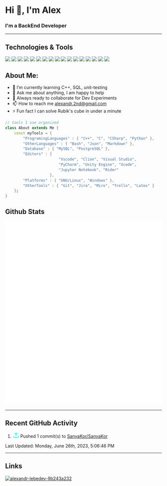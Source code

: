 <h1 align="left">Hi 👋, I'm Alex</h1>
<h3 align="left">I'm a BackEnd Developer</h3>

---

## Technologies & Tools
![](https://img.shields.io/badge/OS-Linux-informational?style=flat&logo=linux&logoColor=white&color=623ce4)
![](https://img.shields.io/badge/OS-macOs-informational?style=flat&logo=macos&logoColor=white&color=623ce4)
![](https://img.shields.io/badge/OS-Windows-informational?style=flat&logo=windows&logoColor=white&color=623ce4)
![](https://img.shields.io/badge/Editor-IntelliJ_IDEA-informational?style=flat&logo=intellij-idea&logoColor=white&color=623ce4)
![](https://img.shields.io/badge/Tools-Git-informational?style=flat&logo=git&logoColor=white&color=623ce4)
![](https://img.shields.io/badge/Tools-Jira-informational?style=flat&logo=jira&logoColor=white&color=623ce4)
![](https://img.shields.io/badge/Editor-VSCode-informational?style=flat&logo=vscode&logoColor=white&color=623ce4)
![](https://img.shields.io/badge/Editor-Jupyter-informational?style=flat&logo=Jupyter&logoColor=white&color=623ce4)
![](https://img.shields.io/badge/Code-Python-informational?style=flat&logo=python&logoColor=white&color=623ce4)
![](https://img.shields.io/badge/Code-PowerShell-informational?style=flat&logo=powershell&logoColor=white&color=623ce4)
![](https://img.shields.io/badge/Code-CSharp-informational?style=flat&logo=csharp&logoColor=white&color=623ce4)
![](https://img.shields.io/badge/Code-C++-informational?style=flat&logo=cplusplus&logoColor=white&color=623ce4)
![](https://img.shields.io/badge/Code-C-informational?style=flat&logo=c&logoColor=white&color=623ce4)
![](https://img.shields.io/badge/Code-Make-informational?style=flat&logo=cmake&logoColor=white&color=623ce4)
![](https://img.shields.io/badge/Shell-Bash-informational?style=flat&logo=gnu-bash&logoColor=white&color=623ce4)
![](https://img.shields.io/badge/Tools-PostgreSQL-informational?style=flat&logo=postgresql&logoColor=white&color=623ce4)
![](https://img.shields.io/badge/Tools-MySQL-informational?style=flat&logo=MYSQL&logoColor=white&color=623ce4)

## About Me:

- 🌱 I’m currently learning C++, SQL, unit-testing
- 💬 Ask me about anything, I am happy to help 
- :rocket: Always ready to collaborate for Dev Experiments
- 📫 How to reach me alexandr.2nd@gmail.com
- ⚡ Fun fact I can solve Rubik's cube in under a minute


<!-- <h3 align="left">Languages and Tools:</h3>
<p align="left"> <a href="https://www.cprogramming.com/" target="_blank" rel="noreferrer"> <img src="https://raw.githubusercontent.com/devicons/devicon/master/icons/c/c-original.svg" alt="c" width="40" height="40"/> </a> <a href="https://www.w3schools.com/cpp/" target="_blank" rel="noreferrer"> <img src="https://raw.githubusercontent.com/devicons/devicon/master/icons/cplusplus/cplusplus-original.svg" alt="cplusplus" width="40" height="40"/> </a> <a href="https://www.w3schools.com/cs/" target="_blank" rel="noreferrer"> <img src="https://raw.githubusercontent.com/devicons/devicon/master/icons/csharp/csharp-original.svg" alt="csharp" width="40" height="40"/> </a> <a href="https://www.mysql.com/" target="_blank" rel="noreferrer"> <img src="https://raw.githubusercontent.com/devicons/devicon/master/icons/mysql/mysql-original-wordmark.svg" alt="mysql" width="40" height="40"/> </a> <a href="https://www.postgresql.org" target="_blank" rel="noreferrer"> <img src="https://raw.githubusercontent.com/devicons/devicon/master/icons/postgresql/postgresql-original-wordmark.svg" alt="postgresql" width="40" height="40"/> </a> <a href="https://www.python.org" target="_blank" rel="noreferrer"> <img src="https://raw.githubusercontent.com/devicons/devicon/master/icons/python/python-original.svg" alt="python" width="40" height="40"/> </a> <a href="https://unity.com/" target="_blank" rel="noreferrer"> <img src="https://www.vectorlogo.zone/logos/unity3d/unity3d-icon.svg" alt="unity" width="40" height="40"/> </a> </p> -->


```dart 
// tools I use organized 
class About extends Me { 
    const myTools = { 
        "ProgramingLanguages" : { "C++", "C", "CSharp", "Python" }, 
        "OtherLanguages" : { "Bash", "Json", "Markdown" }, 
        "Database" : { "MySQL", "PostgreSQL" }, 
        "Editors" : {
                        "Vscode", "Clion", "Visual Studio",
                        "PyCharm", "Unity Engine", "Xcode",
                        "Jupyter Notebook", "Rider" 
                    }, 
        "Platforms" : { "GNU/Linux", "Windows" }, 
        "OtherTools" : { "Git", "Jira", "Miro", "Trello", "Latex" } 
    }; 
} 
```


<!-- TESTS -->

<!-- <h3 align="left">Environments i work with:</h3> -->

<!-- <p align = "center">
    <img src="https://github-readme-stats.vercel.app/api/top-langs?username=sanyakor&show_icons=true&locale=en&layout=compact" alt="sanyakor" />
    <img src="https://github-readme-stats.vercel.app/api?username=sanyakor&show_icons=true&locale=en" alt="sanyakor" />
</p> -->

<!-- <p align = "center">
    <img  src = "https://github-readme-stats.vercel.app/api?username=sanyakor&show_icons=true&theme=default">
    <img src = "https://github-readme-stats.vercel.app/api/top-langs/?username=sanyakor&hide=html,jupyter%20notebook,css,java,shaderlab,kotlin,hlsl&theme=default">
</p> -->


<!-- <table>
  <tr>
    <td valign="top"><img src="https://github-readme-stats.vercel.app/api/top-langs/?username=sanyakor&layout=compact&show_icons=true&hide=jupyter%20notebook&theme=default"/></td>
    <td valign="top"><img src="https://github-readme-stats.vercel.app/api?username=sanyakortheme=default""/></td>
  </tr>
</table> -->

<!-- TESTS -->

<!-- <div>
  <img height="170" align="left" src="https://github-readme-stats.vercel.app/api?username=sanyakor&count_private=true&include_all_commits=true" />
  <img src="https://github-readme-stats.vercel.app/api/top-langs/?username=sanyakor&layout=compact&hide=jupyter%20notebook&theme=default" />
</div> -->


<!-- <table style="border: none;"> 
    <tr style="border: none;"> 
        <td style="border: none;" valign="top"><img src="https://github-readme-stats.vercel.app/api/top-langs/?username=SanyaKor&layout=compact&show_icons=true&hide=jupyter%20notebook"/></td> 
        <td valign="top"><img src="https://github-readme-stats.vercel.app/api?username=SanyaKor&show_icons=truecount_private=true&include_all_commits=true"/></td> 
    </tr> 
</table> -->

  
## Github Stats
<a href='https://github.com/rahul-jha98/github-stats-transparent'>
  
![Stats Overview](https://raw.githubusercontent.com/SanyaKor/github-stats-transparent/output/generated/overview.svg)
![Most Used Languages](https://raw.githubusercontent.com/SanyaKor/github-stats-transparent/output/generated/languages.svg)

</a>




---

## Recent GitHub Activity

<!--RECENT_ACTIVITY:start-->
1. ![push] Pushed 1 commit(s) to [SanyaKor/SanyaKor](https://github.com/SanyaKor/SanyaKor)
<!--RECENT_ACTIVITY:end-->


<!--RECENT_ACTIVITY:last_update-->
Last Updated: Monday, June 26th, 2023, 5:06:46 PM
<!--RECENT_ACTIVITY:last_update_end-->


---

## Links


<p align="left">
<a href="https://linkedin.com/in/alexandr-lebedev-9b243a232" target="blank"><img align="center" src="https://raw.githubusercontent.com/rahuldkjain/github-profile-readme-generator/master/src/images/icons/Social/linked-in-alt.svg" alt="alexandr-lebedev-9b243a232" height="30" width="40" /></a>
<!--<a href="https://stackoverflow.com/users/18620665" target="blank"><img align="center" src="https://raw.githubusercontent.com/rahuldkjain/github-profile-readme-generator/master/src/images/icons/Social/stack-overflow.svg" alt="18620665" height="30" width="40" /></a>
<a href="https://www.leetcode.com/allebedev" target="blank"><img align="center" src="https://raw.githubusercontent.com/rahuldkjain/github-profile-readme-generator/master/src/images/icons/Social/leet-code.svg" alt="allebedev" height="30" width="40" /></a>-->
</p>



<!-- Badges -->
[push]: https://github.com/SanyaKor/SanyaKor/blob/main/images/push_smaller2.png

[pr_merged]: https://github.com/SanyaKor/SanyaKor/blob/main/images/pr_merged2.jpg
[pr_canceled]: https://github.com/SanyaKor/SanyaKor/blob/main/images/pr_canceled2.jpg
[pr_opened]: https://github.com/SanyaKor/SanyaKor/blob/main/images/pr_opened2.jpg

[forked]: https://github.com/SanyaKor/SanyaKor/blob/main/images/forked_smaller2.jpg

[issue_opened]:  https://github.com/SanyaKor/SanyaKor/blob/main/images/issue_opened2.jpg
[issue_closed]:  https://github.com/SanyaKor/SanyaKor/blob/main/images/issue_closed2.jpg

[star]:  https://github.com/SanyaKor/SanyaKor/blob/main/images/star2.jpg

[msg]:  https://github.com/SanyaKor/SanyaKor/blob/main/images/msg2.jpg

[people]:  https://github.com/SanyaKor/SanyaKor/blob/main/images/people2.jpg

[release]:  https://github.com/SanyaKor/SanyaKor/blob/main/images/release2.jpg

[create_repo]:  https://github.com/SanyaKor/SanyaKor/blob/main/images/create_repo2.jpg

[requestedchanges]: https://github.com/SanyaKor/SanyaKor/blob/main/images/requested_changes2.jpg
[approvedchanges]: https://github.com/SanyaKor/SanyaKor/blob/main/images/changes_approved2.jpg

[wiki]: https://github.com/SanyaKor/SanyaKor/blob/main/images/wiki2.jpg
